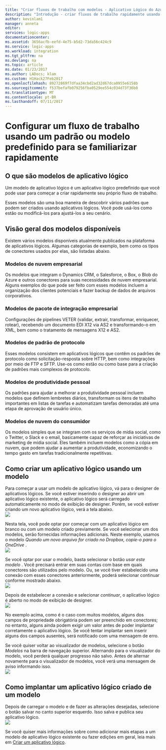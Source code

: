 ```yaml
---
title: "Criar fluxos de trabalho com modelos - Aplicativo Lógico do Azure | Microsoft Docs"
description: "Introdução - criar fluxos de trabalho rapidamente usando modelos do Aplicativo Lógico do Azure para conexão de aplicativos e integração de dados."
author: kevinlam1
manager: anneta
editor: 
services: logic-apps
documentationcenter: 
ms.assetid: 3656acfb-eefd-4e75-b5d2-73da56c424c9
ms.service: logic-apps
ms.workload: integration
ms.tgt_pltfrm: na
ms.devlang: na
ms.topic: article
ms.date: 01/23/2017
ms.author: LADocs; klam
ms.custom: H1Hack27Feb2017
ms.openlocfilehash: 89272869f7dfaa34cbd2ad32d67dca0955e6158b
ms.sourcegitcommit: f537befafb079256fba0529ee554c034d73f36b0
ms.translationtype: MT
ms.contentlocale: pt-BR
ms.lasthandoff: 07/11/2017
---
```

# <a name="configure-a-workflow-using-a-pre-built-template-or-pattern-to-get-started-quickly"></a>Configurar um fluxo de trabalho usando um padrão ou modelo predefinido para se familiarizar rapidamente

## <a name="what-are-logic-app-templates"></a>O que são modelos de aplicativo lógico
Um modelo de aplicativo lógico é um aplicativo lógico predefinido que você pode usar para começar a criar rapidamente seu próprio fluxo de trabalho. 

Esses modelos são uma boa maneira de descobrir vários padrões que podem ser criados usando aplicativos lógicos. Você pode usá-los como estão ou modificá-los para ajustá-los a seu cenário.

## <a name="overview-of-available-templates"></a>Visão geral dos modelos disponíveis
Existem vários modelos disponíveis atualmente publicados na plataforma de aplicativos lógicos. Algumas categorias de exemplo, bem como os tipos de conectores usados por elas, são listadas abaixo.

### <a name="enterprise-cloud-templates"></a>Modelos de nuvem empresarial
Os modelos que integram o Dynamics CRM, o Salesforce, o Box, o Blob do Azure e outros conectores para suas necessidades de nuvem empresarial. Alguns exemplos do que pode ser feito com esses modelos incluem a organização dos clientes potenciais e fazer backup de dados de arquivos corporativos.

### <a name="enterprise-integration-pack-templates"></a>Modelos de pacote de integração empresarial
Configurações de pipelines VETER (validar, extrair, transformar, enriquecer, rotear), recebendo um documento EDI X12 via AS2 e transformando-o em XML, bem como o tratamento de mensagens X12 e AS2.

### <a name="protocol-pattern-templates"></a>Modelos de padrão de protocolo
Esses modelos consistem em aplicativos lógicos que contêm os padrões de protocolo como solicitação-resposta sobre HTTP, bem como integrações por meio de FTP e SFTP. Use-os como estão ou como base para a criação de padrões mais complexos de protocolo.  

### <a name="personal-productivity-templates"></a>Modelos de produtividade pessoal
Os padrões para ajudar a melhorar a produtividade pessoal incluem modelos que definem lembretes diários, transformam os itens de trabalho importantes em listas de tarefas e automatizam tarefas demoradas até uma etapa de aprovação de usuário único.

### <a name="consumer-cloud-templates"></a>Modelos de nuvem do consumidor
Os modelos simples que se integram com os serviços de mídia social, como o Twitter, o Slack e o email, basicamente capaz de reforçar as iniciativas de marketing de mídia social. Eles também incluem modelos como a cópia em nuvem, que podem ajudar a aumentar a produtividade, economizando o tempo gasto em tarefas tradicionalmente repetitivas. 

## <a name="how-to-create-a-logic-app-using-a-template"></a>Como criar um aplicativo lógico usando um modelo
Para começar a usar um modelo de aplicativo lógico, vá para o designer de aplicativos lógicos. Se você estiver inserindo o designer ao abrir um aplicativo lógico existente, o aplicativo lógico será carregado automaticamente no modo de exibição de designer. Porém, se você estiver criando um novo aplicativo lógico, verá a tela abaixo.  
 ![](../../includes/media/app-service-logic-templates/template7.png)  

Nesta tela, você pode optar por começar com um aplicativo lógico em branco ou com um modelo criado previamente. Se você selecionar um dos modelos, serão fornecidas informações adicionais. Neste exemplo, usamos o modelo *Quando um novo arquivo for criado no Dropbox, copie-o para o OneDrive* .  
 ![](../../includes/media/app-service-logic-templates/template2.png)  

Se você optar por usar o modelo, basta selecionar o botão *usar este modelo* . Você precisará entrar em suas contas com base em quais conectores são utilizados pelo modelo. Ou, se você tiver estabelecido uma conexão com esses conectores anteriormente, poderá selecionar continuar conforme mostrado abaixo.  
 ![](../../includes/media/app-service-logic-templates/template3.png)  

Depois de estabelecer a conexão e selecionar *continuar*, o aplicativo lógico é aberto no modo de exibição de designer.  
 ![](../../includes/media/app-service-logic-templates/template4.png)  

No exemplo acima, como é o caso com muitos modelos, alguns dos campos de propriedade obrigatória podem ser preenchido em conectores; no entanto, alguns ainda podem exigir um valor antes de poder implantar corretamente o aplicativo lógico. Se você tentar implantar sem inserir alguns dos campos ausentes, será notificado com uma mensagem de erro.

Se você quiser voltar ao visualizador de modelos, selecione o botão *Modelos* na barra de navegação superior. Alternando para o visualizador do modelo, você perderá qualquer progresso não salvo. Antes de alternar novamente para o visualizador de modelos, você verá uma mensagem de aviso informando isso.  
 ![](../../includes/media/app-service-logic-templates/template5.png)  

## <a name="how-to-deploy-a-logic-app-created-from-a-template"></a>Como implantar um aplicativo lógico criado de um modelo
Depois de carregar o modelo e de fazer as alterações desejadas, selecione o botão salvar no canto superior esquerdo. Isso salva e publica seu aplicativo lógico.  
 ![](../../includes/media/app-service-logic-templates/template6.png)  

Se você quiser mais informações sobre como adicionar mais etapas a um modelo de aplicativo lógico existente ou fazer edições em geral, leia mais em [Criar um aplicativo lógico](../logic-apps/logic-apps-create-a-logic-app.md).

